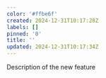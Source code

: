 ```yaml
---
color: '#ffbe6f'
created: 2024-12-31T10:17:28Z
labels: []
pinned: '0'
title: ''
updated: 2024-12-31T10:17:34Z
---
```

Description of the new feature